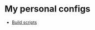 # My personal configs

- [Build scripts](https://github.com/sameerasw/config/blob/main/README-build-system.md)
